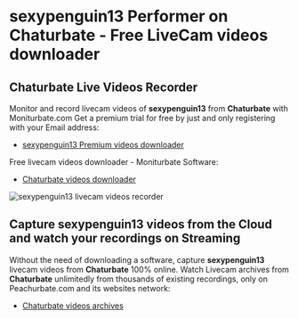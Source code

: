# sexypenguin13 Performer on Chaturbate - Free LiveCam videos downloader

## Chaturbate Live Videos Recorder

Monitor and record livecam videos of **sexypenguin13** from **Chaturbate** with Moniturbate.com
Get a premium trial for free by just and only registering with your Email address:
* [sexypenguin13 Premium videos downloader](https://moniturbate.com/request-demo-licence-key.html)

Free livecam videos downloader - Moniturbate Software:
* [Chaturbate videos downloader](https://moniturbate.com/moniturbate-download-software.html)

![sexypenguin13 livecam videos recorder](https://peachurnet.com/templates/moniturbate-software.png)


## Capture sexypenguin13 videos from the Cloud and watch your recordings on Streaming

Without the need of downloading a software, capture **sexypenguin13** livecam videos from **Chaturbate** 100% online.
Watch Livecam archives from **Chaturbate** unlimitedly from thousands of existing recordings, only on Peachurbate.com and its websites network:
* [Chaturbate videos archives](https://peachurnet.com/)
